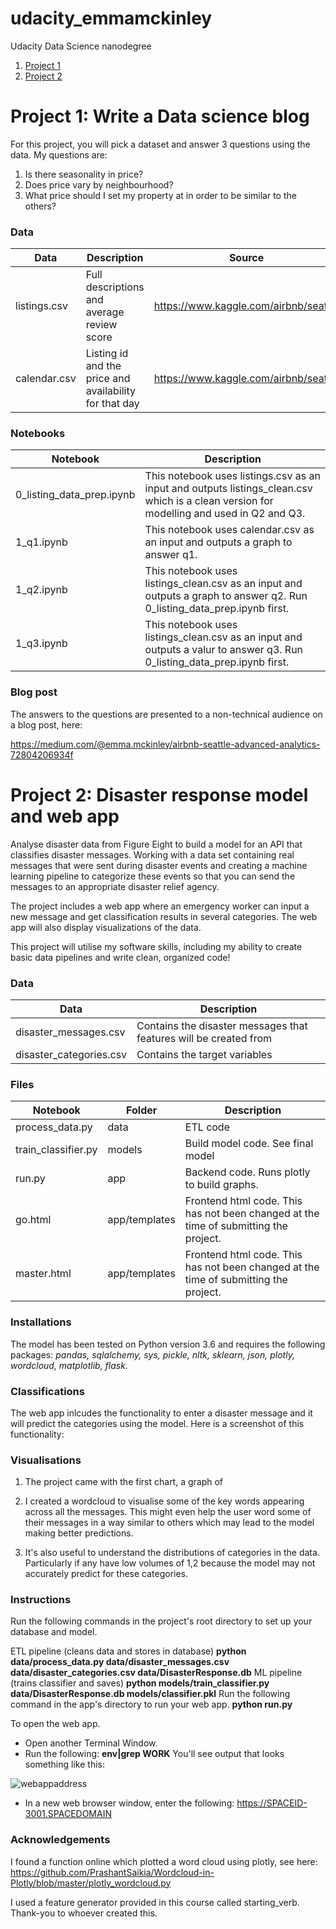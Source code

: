 # udacity_emmamckinley
Udacity Data Science nanodegree

1. [ Project 1 ](#p1)
2. [ Project 2 ](#p2)


<a name="p1"></a>
# Project 1: Write a Data science blog


For this project, you will pick a dataset and answer 3 questions using the data. My questions are:
1. Is there seasonality in price?
2. Does price vary by neighbourhood?
3. What price should I set my property at in order to be similar to the others?

### Data 

| Data        | Description           | Source           | 
| ------------- |-------------|-------------| 
| listings.csv     |Full descriptions and average review score| https://www.kaggle.com/airbnb/seattle | 
| calendar.csv     |Listing id and the price and availability for that day| https://www.kaggle.com/airbnb/seattle |  


### Notebooks


| Notebook        | Description           |
| ------------- |-------------|
| 0_listing_data_prep.ipynb  |This notebook uses listings.csv as an input and outputs listings_clean.csv which is a clean version for modelling and used in Q2 and Q3.| 
| 1_q1.ipynb    |This notebook uses calendar.csv as an input and outputs a graph to answer q1.| 
| 1_q2.ipynb   |This notebook uses listings_clean.csv as an input and outputs a graph to answer q2. Run 0_listing_data_prep.ipynb first.| 
| 1_q3.ipynb    |This notebook uses listings_clean.csv as an input and outputs a valur to answer q3. Run 0_listing_data_prep.ipynb first.| 

### Blog post

The answers to the questions are presented to a non-technical audience on a blog post, here:

https://medium.com/@emma.mckinley/airbnb-seattle-advanced-analytics-72804206934f


<a name="p2"></a>
# Project 2: Disaster response model and web app

Analyse disaster data from Figure Eight to build a model for an API that classifies disaster messages. Working with a data set containing real messages that were sent during disaster events and creating a machine learning pipeline to categorize these events so that you can send the messages to an appropriate disaster relief agency.

The project includes a web app where an emergency worker can input a new message and get classification results in several categories. The web app will also display visualizations of the data. 

This project will utilise my software skills, including my ability to create basic data pipelines and write clean, organized code!

### Data 

| Data        | Description           | 
| ------------- |-------------|
| disaster_messages.csv     |Contains the disaster messages that features will be created from| 
| disaster_categories.csv     |Contains the target variables| 


### Files


| Notebook        | Folder           |Description           |
| ------------- |-------------| -------------|
| process_data.py  | data | ETL code| 
| train_classifier.py  | models|Build model code. See final model| 
| run.py |app | Backend code. Runs plotly to build graphs.| 
| go.html  |app/templates | Frontend html code. This has not been changed at the time of submitting the project.| 
| master.html    |app/templates  | Frontend html code. This has not been changed at the time of submitting the project.| 


### Installations

The model has been tested on Python version 3.6 and requires the following packages:
*pandas, sqlalchemy, sys, pickle, nltk, sklearn, json, plotly, wordcloud, matplotlib, flask.*

### Classifications
The web app inlcudes the functionality to enter a disaster message and it will predict the categories using the model. Here is a screenshot of this functionality:

### Visualisations

1. The project came with the first chart, a graph of

2. I created a wordcloud to visualise some of the key words appearing across all the messages. This might even help the user word some of their messages in a way similar to others which may lead to the model making better predictions.

4. It's also useful to understand the distributions of categories in the data. Particularly if any have low volumes of 1,2 because the model may not accurately predict for these categories.

### Instructions
Run the following commands in the project's root directory to set up your database and model.

ETL pipeline (cleans data and stores in database)
**python data/process_data.py data/disaster_messages.csv data/disaster_categories.csv data/DisasterResponse.db**
ML pipeline (trains classifier and saves) 
**python models/train_classifier.py data/DisasterResponse.db models/classifier.pkl**
Run the following command in the app's directory to run your web app. 
**python run.py**

To open the web app.
* Open another Terminal Window.
* Run the following: 
  **env|grep WORK**
  You'll see output that looks something like this:
<img src="https://user-images.githubusercontent.com/99752996/159735625-c2ff8aac-27d9-49a4-84a2-1c9dbc59d6d0.png" alt="webappaddress"/>

* In a new web browser window, enter the following: https://SPACEID-3001.SPACEDOMAIN

### Acknowledgements

I found a function online which plotted a word cloud using plotly, see here: <br>
https://github.com/PrashantSaikia/Wordcloud-in-Plotly/blob/master/plotly_wordcloud.py

I used a feature generator provided in this course called starting_verb. Thank-you to whoever created this.
